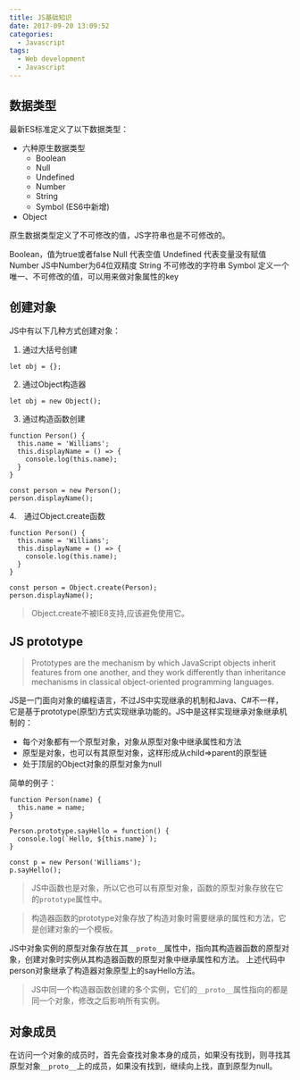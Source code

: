 ```yaml
---
title: JS基础知识
date: 2017-09-20 13:09:52
categories:
  - Javascript
tags:
  - Web development
  - Javascript
---
```


## 数据类型

最新ES标准定义了以下数据类型：

- 六种原生数据类型
  - Boolean
  - Null
  - Undefined
  - Number
  - String
  - Symbol (ES6中新增)
- Object

<!--more-->

原生数据类型定义了不可修改的值，JS字符串也是不可修改的。

Boolean，值为true或者false
Null 代表空值
Undefined 代表变量没有赋值
Number JS中Number为64位双精度
String 不可修改的字符串
Symbol 定义一个唯一、不可修改的值，可以用来做对象属性的key

## 创建对象

JS中有以下几种方式创建对象：

1. 通过大括号创建
```
let obj = {};
```
2. 通过Object构造器
```
let obj = new Object();
```
3. 通过构造函数创建
```
function Person() {
  this.name = 'Williams';
  this.displayName = () => {
    console.log(this.name);
  }
}

const person = new Person();
person.displayName();
```

4.　通过Object.create函数
```
function Person() {
  this.name = 'Williams';
  this.displayName = () => {
    console.log(this.name);
  }
}

const person = Object.create(Person);
person.displayName();
```

> Object.create不被IE8支持,应该避免使用它。

## JS prototype

> Prototypes are the mechanism by which JavaScript objects inherit features from one another, and they work differently than inheritance mechanisms in classical object-oriented programming languages.

JS是一门面向对象的编程语言，不过JS中实现继承的机制和Java、C#不一样，它是基于prototype(原型)方式实现继承功能的。JS中是这样实现继承对象继承机制的：

- 每个对象都有一个原型对象，对象从原型对象中继承属性和方法
- 原型是对象，也可以有其原型对象，这样形成从child=>parent的原型链
- 处于顶层的Object对象的原型对象为null

简单的例子：
```
function Person(name) {
  this.name = name;
}

Person.prototype.sayHello = function() {
  console.log(`Hello, ${this.name}`);
}

const p = new Person('Williams');
p.sayHello();
```

> JS中函数也是对象，所以它也可以有原型对象，函数的原型对象存放在它的``prototype``属性中。

> 构造器函数的prototype对象存放了构造对象时需要继承的属性和方法，它是创建对象的一个模板。

JS中对象实例的原型对象存放在其``__proto__``属性中，指向其构造器函数的原型对象，创建对象时实例从其构造器函数的原型对象中继承属性和方法。
上述代码中person对象继承了构造器对象原型上的sayHello方法。

> JS中同一个构造器函数创建的多个实例，它们的``__proto__``属性指向的都是同一个对象，修改之后影响所有实例。

## 对象成员

在访问一个对象的成员时，首先会查找对象本身的成员，如果没有找到，则寻找其原型对象``__proto__``上的成员，如果没有找到，继续向上找，直到原型为null。